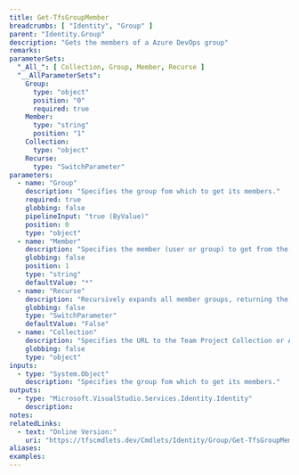 ```yaml
---
title: Get-TfsGroupMember
breadcrumbs: [ "Identity", "Group" ]
parent: "Identity.Group"
description: "Gets the members of a Azure DevOps group"
remarks: 
parameterSets: 
  "_All_": [ Collection, Group, Member, Recurse ] 
  "__AllParameterSets":  
    Group: 
      type: "object"  
      position: "0"  
      required: true  
    Member: 
      type: "string"  
      position: "1"  
    Collection: 
      type: "object"  
    Recurse: 
      type: "SwitchParameter" 
parameters: 
  - name: "Group" 
    description: "Specifies the group fom which to get its members." 
    required: true 
    globbing: false 
    pipelineInput: "true (ByValue)" 
    position: 0 
    type: "object" 
  - name: "Member" 
    description: "Specifies the member (user or group) to get from the given group. Wildcards are supported. When omitted, all group members are returned." 
    globbing: false 
    position: 1 
    type: "string" 
    defaultValue: "*" 
  - name: "Recurse" 
    description: "Recursively expands all member groups, returning the users and/or groups contained in them" 
    globbing: false 
    type: "SwitchParameter" 
    defaultValue: "False" 
  - name: "Collection" 
    description: "Specifies the URL to the Team Project Collection or Azure DevOps Organization to connect to, a TfsTeamProjectCollection object (Windows PowerShell only), or a VssConnection object. You can also connect to an Azure DevOps Services organizations by simply providing its name instead of the full URL. For more details, see the Get-TfsTeamProjectCollection cmdlet. When omitted, it defaults to the connection set by Connect-TfsTeamProjectCollection (if any)." 
    globbing: false 
    type: "object"
inputs: 
  - type: "System.Object" 
    description: "Specifies the group fom which to get its members."
outputs: 
  - type: "Microsoft.VisualStudio.Services.Identity.Identity" 
    description: 
notes: 
relatedLinks: 
  - text: "Online Version:" 
    uri: "https://tfscmdlets.dev/Cmdlets/Identity/Group/Get-TfsGroupMember"
aliases: 
examples: 
---
```

